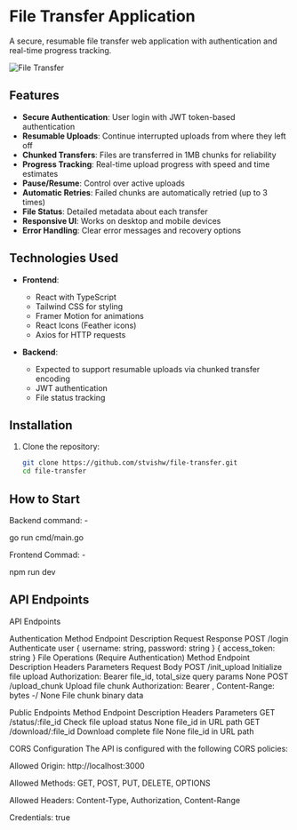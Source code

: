 # File Transfer Application

A secure, resumable file transfer web application with authentication and real-time progress tracking.

![File Transfer](screenshot.png)

## Features

- **Secure Authentication**: User login with JWT token-based authentication
- **Resumable Uploads**: Continue interrupted uploads from where they left off
- **Chunked Transfers**: Files are transferred in 1MB chunks for reliability
- **Progress Tracking**: Real-time upload progress with speed and time estimates
- **Pause/Resume**: Control over active uploads
- **Automatic Retries**: Failed chunks are automatically retried (up to 3 times)
- **File Status**: Detailed metadata about each transfer
- **Responsive UI**: Works on desktop and mobile devices
- **Error Handling**: Clear error messages and recovery options

## Technologies Used

- **Frontend**:
  - React with TypeScript
  - Tailwind CSS for styling
  - Framer Motion for animations
  - React Icons (Feather icons)
  - Axios for HTTP requests

- **Backend**:
  - Expected to support resumable uploads via chunked transfer encoding
  - JWT authentication
  - File status tracking

## Installation

1. Clone the repository:
   ```bash
   git clone https://github.com/stvishw/file-transfer.git
   cd file-transfer

## How to Start
Backend
command: - 

go run cmd/main.go

Frontend
Commad: -

npm run dev
## API Endpoints

API Endpoints

Authentication
Method	Endpoint	Description	Request	Response
POST	/login	Authenticate user	{ username: string, password: string }	{ access_token: string }
File Operations (Require Authentication)
Method	Endpoint	Description	Headers	Parameters	Request Body
POST	/init_upload	Initialize file upload	Authorization: Bearer <token>	file_id, total_size query params	None
POST	/upload_chunk	Upload file chunk	Authorization: Bearer <token>, Content-Range: bytes <start>-<end>/<total>	None	File chunk binary data


Public Endpoints
Method	Endpoint	Description	Headers	Parameters
GET	/status/:file_id	Check file upload status	None	file_id in URL path
GET	/download/:file_id	Download complete file	None	file_id in URL path


CORS Configuration
The API is configured with the following CORS policies:

Allowed Origin: http://localhost:3000

Allowed Methods: GET, POST, PUT, DELETE, OPTIONS

Allowed Headers: Content-Type, Authorization, Content-Range

Credentials: true

